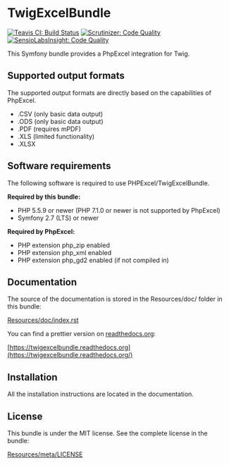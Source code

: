 # TwigExcelBundle

[![Teavis CI: Build Status](https://travis-ci.org/MewesK/TwigExcelBundle.png?branch=master)](https://travis-ci.org/MewesK/TwigExcelBundle)
[![Scrutinizer: Code Quality](https://scrutinizer-ci.com/g/MewesK/TwigExcelBundle/badges/quality-score.png?b=master)](https://scrutinizer-ci.com/g/MewesK/TwigExcelBundle/?branch=master)
[![SensioLabsInsight: Code Quality](https://insight.sensiolabs.com/projects/283cfe57-6ee4-4102-8fff-da3f6e668e8f/mini.png)](https://insight.sensiolabs.com/projects/283cfe57-6ee4-4102-8fff-da3f6e668e8f)

This Symfony bundle provides a PhpExcel integration for Twig.

## Supported output formats

The supported output formats are directly based on the capabilities of PhpExcel.

 * .CSV (only basic data output)
 * .ODS (only basic data output)
 * .PDF (requires mPDF)
 * .XLS (limited functionality)
 * .XLSX 

## Software requirements

The following software is required to use PHPExcel/TwigExcelBundle.

**Required by this bundle:**

 * PHP 5.5.9 or newer (PHP 7.1.0 or newer is not supported by PhpExcel)
 * Symfony 2.7 (LTS) or newer

**Required by PhpExcel:**

 * PHP extension php_zip enabled
 * PHP extension php_xml enabled
 * PHP extension php_gd2 enabled (if not compiled in)

## Documentation

The source of the documentation is stored in the Resources/doc/ folder in this bundle:
    
[Resources/doc/index.rst](https://github.com/MewesK/TwigExcelBundle/blob/master/Resources/doc/index.rst)

You can find a prettier version on [readthedocs.org](httsp://readthedocs.org):

[https://twigexcelbundle.readthedocs.org](https://twigexcelbundle.readthedocs.org/)

## Installation

All the installation instructions are located in the documentation.

## License

This bundle is under the MIT license. See the complete license in the bundle:

[Resources/meta/LICENSE](https://github.com/MewesK/TwigExcelBundle/blob/master/Resources/meta/LICENSE)
